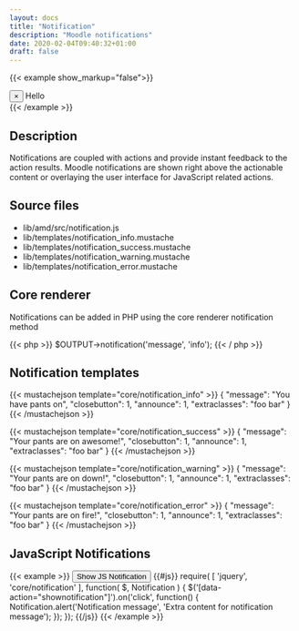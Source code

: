 ```yaml
---
layout: docs
title: "Notification"
description: "Moodle notifications"
date: 2020-02-04T09:40:32+01:00
draft: false
---
```


{{< example show_markup="false">}}
<div class="alert alert-info alert-block fade in foo bar" role="alert" data-aria-autofocus="true" id="yui_3_17_2_1_1599746674354_24">
    <button type="button" class="close" data-dismiss="alert">×</button>
    Hello
</div>
{{< /example >}}

## Description

Notifications are coupled with actions and provide instant feedback to the action results. Moodle notifications are shown right above the actionable content or overlaying the user interface for JavaScript related actions.

## Source files

* lib/amd/src/notification.js
* lib/templates/notification_info.mustache
* lib/templates/notification_success.mustache
* lib/templates/notification_warning.mustache
* lib/templates/notification_error.mustache

## Core renderer

Notifications can be added in PHP using the core renderer notification method

{{< php >}}
  $OUTPUT->notification('message', 'info');
{{< / php >}}

## Notification templates

{{< mustachejson template="core/notification_info" >}}
{
    "message": "You have pants on",
    "closebutton": 1,
    "announce": 1,
    "extraclasses": "foo bar"
}
{{< /mustachejson >}}

{{< mustachejson template="core/notification_success" >}}
{
    "message": "Your pants are on awesome!",
    "closebutton": 1,
    "announce": 1,
    "extraclasses": "foo bar"
}
{{< /mustachejson >}}

{{< mustachejson template="core/notification_warning" >}}
{
    "message": "Your pants are on down!",
    "closebutton": 1,
    "announce": 1,
    "extraclasses": "foo bar"
}
{{< /mustachejson >}}

{{< mustachejson template="core/notification_error" >}}
{
    "message": "Your pants are on fire!",
    "closebutton": 1,
    "announce": 1,
    "extraclasses": "foo bar"
}
{{< /mustachejson >}}

## JavaScript Notifications

{{< example >}}
<button class="btn btn-default" data-action="shownotification">Show JS Notification</button>
{{#js}}
require(
[
    'jquery',
    'core/notification'
],
function(
    $,
    Notification
) {
    $('[data-action="shownotification"]').on('click', function() {
      Notification.alert('Notification message', 'Extra content for notification message');
    });
});
{{/js}}
{{< /example >}}


